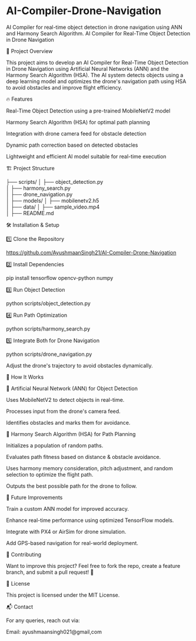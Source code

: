 # AI-Compiler-Drone-Navigation
AI Compiler for real-time object detection in drone navigation using ANN and Harmony Search Algorithm.
AI Compiler for Real-Time Object Detection in Drone Navigation

🚀 Project Overview

This project aims to develop an AI Compiler for Real-Time Object Detection in Drone Navigation using Artificial Neural Networks (ANN) and the Harmony Search Algorithm (HSA). The AI system detects objects using a deep learning model and optimizes the drone's navigation path using HSA to avoid obstacles and improve flight efficiency.

🔥 Features

Real-Time Object Detection using a pre-trained MobileNetV2 model

Harmony Search Algorithm (HSA) for optimal path planning

Integration with drone camera feed for obstacle detection

Dynamic path correction based on detected obstacles

Lightweight and efficient AI model suitable for real-time execution

🏗️ Project Structure

├── scripts/
│   ├── object_detection.py   
│   ├── harmony_search.py     
│   ├── drone_navigation.py   
│
├── models/
│   ├── mobilenetv2.h5        
│
├── data/
│   ├── sample_video.mp4      
│
├── README.md                 

🛠️ Installation & Setup

1️⃣ Clone the Repository

https://github.com/AyushmaanSingh21/AI-Compiler-Drone-Navigation

2️⃣ Install Dependencies

pip install tensorflow opencv-python numpy

3️⃣ Run Object Detection

python scripts/object_detection.py

4️⃣ Run Path Optimization

python scripts/harmony_search.py

5️⃣ Integrate Both for Drone Navigation

python scripts/drone_navigation.py


Adjust the drone's trajectory to avoid obstacles dynamically.

🧠 How It Works

🎯 Artificial Neural Network (ANN) for Object Detection

Uses MobileNetV2 to detect objects in real-time.

Processes input from the drone's camera feed.

Identifies obstacles and marks them for avoidance.

📍 Harmony Search Algorithm (HSA) for Path Planning

Initializes a population of random paths.

Evaluates path fitness based on distance & obstacle avoidance.

Uses harmony memory consideration, pitch adjustment, and random selection to optimize the flight path.

Outputs the best possible path for the drone to follow.

🔮 Future Improvements

Train a custom ANN model for improved accuracy.

Enhance real-time performance using optimized TensorFlow models.

Integrate with PX4 or AirSim for drone simulation.

Add GPS-based navigation for real-world deployment.

🤝 Contributing

Want to improve this project? Feel free to fork the repo, create a feature branch, and submit a pull request! 🚀

📜 License

This project is licensed under the MIT License.

📬 Contact

For any queries, reach out via:

Email: ayushmaansingh021@gmail,com
